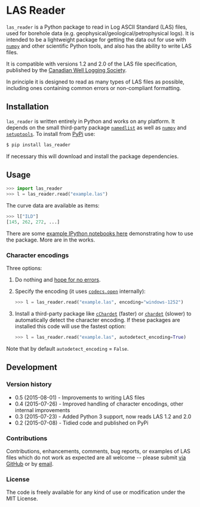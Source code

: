 # LAS Reader

``las_reader`` is a Python package to read in Log ASCII Standard (LAS) files, used for borehole data (e.g. geophysical/geological/petrophysical logs). It is intended to be a lightweight package for getting the data out for use with [``numpy``][numpy] and other scientific Python tools, and also has the ability to write LAS files.

It is compatible with versions 1.2 and 2.0 of the LAS file specification, published by the [Canadian Well Logging Society][CWLS].

In principle it is designed to read as many types of LAS files as possible, including ones containing common errors or non-compliant formatting. 

## Installation

``las_reader`` is written entirely in Python and works on any platform. It depends on the small third-party package [``namedlist``][namedlist] as well as [``numpy``][numpy] and [``setuptools``][setuptools]. To install from [PyPi][PyPi] use:

```bash
$ pip install las_reader
```

If necessary this will download and install the package dependencies.

## Usage

```python
>>> import las_reader
>>> l = las_reader.read("example.las")
```

The curve data are available as items:

```python
>>> l["ILD"]
[145, 262, 272, ...]
```

There are some [example IPython notebooks here](http://nbviewer.ipython.org/github/kinverarity1/las-reader/tree/master/docs/) demonstrating how to use the package. More are in the works.

### Character encodings

Three options:

1. Do nothing and [hope for no errors](https://docs.python.org/2.7/howto/unicode.html#encodings).

2. Specify the encoding (it uses [``codecs.open``](https://docs.python.org/2/library/codecs.html#codecs.open) internally):

   ```python
   >>> l = las_reader.read("example.las", encoding="windows-1252")
   ```

3. Install a third-party package like [``cChardet``][cChardet] (faster) or [``chardet``][chardet] (slower) to automatically detect the character encoding. If these packages are installed this code will use the fastest option:
   
   ```python
   >>> l = las_reader.read("example.las", autodetect_encoding=True)
   ```

  Note that by default ``autodetect_encoding`` = ``False``.

## Development

### Version history

  - 0.5 (2015-08-01) - Improvements to writing LAS files
  - 0.4 (2015-07-26) - Improved handling of character encodings, other internal improvements
  - 0.3 (2015-07-23) - Added Python 3 support, now reads LAS 1.2 and 2.0
  - 0.2 (2015-07-08) - Tidied code and published on PyPi

### Contributions

Contributions, enhancements, comments, bug reports, or examples of LAS files which do not work as expected are all welcome -- please submit [via GitHub](https://github.com/kinverarity1/las-reader/issues/new) or by [email](kinverarity@hotmail.com).

### License

The code is freely available for any kind of use or modification under the MIT License.

[CWLS]: http://www.cwls.org/las/ "Canadian Well Logging Society"
[numpy]: http://www.numpy.org/  "NumPy website"
[namedlist]: https://pypi.python.org/pypi/namedlist "namedlist"
[setuptools]: https://pypi.python.org/pypi/setuptools "setuptools"
[chardet]:  https://pypi.python.org/pypi/chardet "chardet"
[cChardet]: https://github.com/PyYoshi/cChardet "cChardet"
[PyPi]: https://pypi.python.org/pypi/las_reader "PyPi"
